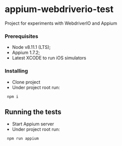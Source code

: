 # appium-webdriverio-test

Project for experiments with WebdriverIO and Appium

### Prerequisites
* Node v8.11.1 (LTS);
* Appium 1.7.2;
* Latest XCODE to run iOS simulators


### Installing

* Clone project
* Under project root run:
```
 npm i
```

## Running the tests

 * Start Appium server
 * Under project root run:
 ```
  npm run appium
 ```
